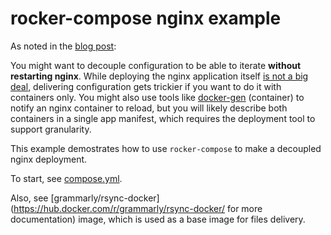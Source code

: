 # rocker-compose nginx example

As noted in the [blog post](http://tech.grammarly.com/posts/How-We-Deploy-Containers-at-Grammarly.html):

You might want to decouple configuration to be able to iterate **without restarting nginx**. While deploying the nginx application itself [is not a big deal](https://www.nginx.com/blog/deploying-nginx-nginx-plus-docker/), delivering configuration gets trickier if you want to do it with containers only. You might also use tools like [docker-gen](https://github.com/jwilder/docker-gen) (container) to notify an nginx container to reload, but you will likely describe both containers in a single app manifest, which requires the deployment tool to support granularity.

This example demostrates how to use `rocker-compose` to make a decoupled nginx deployment.

To start, see [compose.yml](/example/nginx/compose.yml).

Also, see [grammarly/rsync-docker](https://hub.docker.com/r/grammarly/rsync-docker/ for more documentation) image, which is used as a base image for files delivery.
